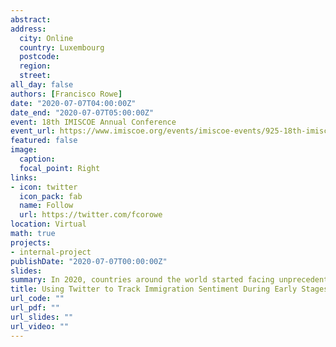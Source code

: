 ```yaml
---
abstract: 
address:
  city: Online
  country: Luxembourg
  postcode: 
  region: 
  street: 
all_day: false
authors: [Francisco Rowe]
date: "2020-07-07T04:00:00Z"
date_end: "2020-07-07T05:00:00Z"
event: 18th IMISCOE Annual Conference
event_url: https://www.imiscoe.org/events/imiscoe-events/925-18th-imiscoe-annual-conference-luxembourg-july-7-9-2021
featured: false
image:
  caption: 
  focal_point: Right
links:
- icon: twitter
  icon_pack: fab
  name: Follow
  url: https://twitter.com/fcorowe
location: Virtual
math: true
projects:
- internal-project
publishDate: "2020-07-07T00:00:00Z"
slides: 
summary: In 2020, countries around the world started facing unprecedented challenges of understanding and tackling the spread and impacts of COVID-19. Amid vital efforts to understand the public health and economic of the pandemic, the rapid spread of discrimination and xenophobia against specific population groups, especially migrants and individuals of Asian descent, has largely been neglected. Understanding public attitudes towards migration is essential to counter discrimination against immigrants and promote social cohesion. Traditional data sources typically used to monitor public opinion— ethnographies, interviews, or surveys - usually rely on small samples, but they are slow to collect, take time to process and become available particularly in a pandemic setting. New forms of data, particularly from social media, can help overcome these limitations. While some bias exists, social media data are produced at an unprecedented temporal frequency, geographical granularity, and accessible in real-time. Drawing on Twitter data, this study seeks to measure shifts in public sentiment opinion about migration in the pre- and pandemic periods (December 2019-April 2020) in five countries (UK, US, Spain, Italy, Germany), drawing on a dataset of 34.92 million Tweets and natural language processing. Results show an increase of immigration-related Tweets along with rising numbers of COVID-19 cases during national lockdowns in all five observed countries; yet, we found no evidence of a significant increase in anti-immigration sentiment in our sample as rises in the volume of negative messages are offset by comparable increases in positive messages. Our results also indicate that the debate around migration is highly polarized and that a distinctive set of topics tends to dominate this debate in the five countries in our sample.
title: Using Twitter to Track Immigration Sentiment During Early Stages of the COVID-19 Pandemic
url_code: ""
url_pdf: ""
url_slides: ""
url_video: ""
---
```

